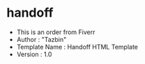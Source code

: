 # handoff
* This is an order from Fiverr
* Author        : "Tazbin"
* Template Name : Handoff  HTML Template
* Version       : 1.0
